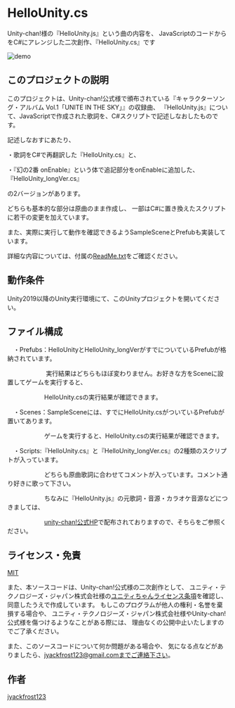 # HelloUnity.cs
Unity-chan!様の『HelloUnity.js』という曲の内容を、
JavaScriptのコードからをC#にアレンジした二次創作、『HelloUnity.cs』です

![demo](https://user-images.githubusercontent.com/33057576/121231497-70b8af00-c8cb-11eb-8eba-ccff80baecc4.gif)

## このプロジェクトの説明
このプロジェクトは、Unity-chan!公式様で頒布されている『キャラクターソング・アルバム Vol.1「UNITE IN THE SKY」』の収録曲、
『HelloUnity.js』について、JavaScriptで作成された歌詞を、C#スクリプトで記述しなおしたものです。

記述しなおすにあたり、

・歌詞をC#で再翻訳した『HelloUnity.cs』と、

・『幻の2番 onEnable』という体で追記部分をonEnableに追加した、『HelloUnity_longVer.cs』

の2バージョンがあります。

どちらも基本的な部分は原曲のまま作成し、
一部はC#に置き換えたスクリプトに若干の変更を加えています。

また、実際に実行して動作を確認できるようSampleSceneとPrefubも実装しています。

詳細な内容については、付属の[ReadMe.txt](https://github.com/jyackfrost123/HelloUnity.cs/blob/master/Assets/ReadMe.txt)をご確認ください。

## 動作条件
Unity2019以降のUnity実行環境にて、このUnityプロジェクトを開いてください。

## ファイル構成
　・Prefubs：HelloUnityとHelloUnity_longVerがすでについているPrefubが格納されています。
 
　　　　　　 実行結果はどちらもほぼ変わりません。お好きな方をSceneに設置してゲームを実行すると、
       
       
 　　　　　　HelloUnity.csの実行結果が確認できます。

　・Scenes：SampleSceneには、すでにHelloUnity.csがついているPrefubが置いてあります。
 
　　　　　　ゲームを実行すると、HelloUnity.csの実行結果が確認できます。

　・Scripts:『HelloUnity.cs』と『HelloUnity_longVer.cs』の2種類のスクリプトが入っています。
 
 　　　　　　どちらも原曲歌詞に合わせてコメントが入っています。コメント通り好きに歌って下さい。
       
  　　　　　　ちなみに『HelloUnity.js』の元歌詞・音源・カラオケ音源などにつきましては、
        
  　　　　　　[unity-chan!公式HP](https://unity-chan.com/)で配布されておりますので、そちらをご参照ください。


## ライセンス・免責

[MIT](https://github.com/jyackfrost123/HelloUnity.cs/blob/master/Assets/MIT_Licence.txt)

また、本ソースコードは、Unity-chan!公式様の二次創作として、
ユニティ・テクノロジーズ・ジャパン株式会社様の[ユニティちゃんライセンス条項](https://unity-chan.com/contents/guideline/)を確認し、
同意したうえで作成しています。
もしこのプログラムが他人の権利・名誉を棄損する場合や、
ユニティ・テクノロジーズ・ジャパン株式会社様やUnity-chan!公式様を傷つけるようなことがある際には、
理由なくの公開中止いたしますのでご了承ください。

また、このソースコードについて何か問題がある場合や、
気になる点などがありましたら、jyackfrost123@gmail.comまでご連絡下さい。

## 作者

[jyackfrost123](https://github.com/jyackfrost123)

